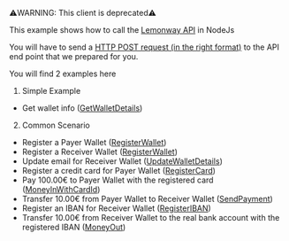 ⚠️WARNING: This client is deprecated⚠️ 

This example shows how to call the [Lemonway API](http://documentation.lemonway.fr) in NodeJs

You will have to send a [HTTP POST request (in the right format)](http://documentation.lemonway.fr/api-en/directkit/overview/requests-and-responses) to the API end point that we prepared for you.

You will find 2 examples here

1. Simple Example
  - Get wallet info ([GetWalletDetails])

2. Common Scenario
  - Register a Payer Wallet ([RegisterWallet])
  - Register a Receiver Wallet ([RegisterWallet])
  - Update email for Receiver Wallet ([UpdateWalletDetails])
  - Register a credit card for Payer Wallet ([RegisterCard])
  - Pay 100.00€ to Payer Wallet with the registered card ([MoneyInWithCardId])
  - Transfer 10.00€ from Payer Wallet to Receiver Wallet ([SendPayment])
  - Register an IBAN for Receiver Wallet ([RegisterIBAN])
  - Transfer 10.00€ from Receiver Wallet to the real bank account with the registered IBAN ([MoneyOut])

[RegisterWallet]: http://documentation.lemonway.fr/api-en/directkit/manage-wallets/registerwallet-creating-a-new-wallet
[UpdateWalletDetails]: http://documentation.lemonway.fr/api-en/directkit/manage-wallets/updatewalletdetails-update-wallet-data
[GetWalletDetails]: http://documentation.lemonway.fr/api-en/directkit/manage-wallets/getwalletdetails-getting-detailed-wallet-data
[RegisterCard]: http://documentation.lemonway.fr/api-en/directkit/money-in-credit-a-wallet/by-card/registercard-linking-a-card-number-to-a-wallet-for-one-click-payment-or-rebill
[MoneyInWithCardId]: http://documentation.lemonway.fr/api-en/directkit/money-in-credit-a-wallet/by-card/moneyinwithcardid-credit-of-a-wallet-with-a-tokenized-card
[SendPayment]: http://documentation.lemonway.fr/api-en/directkit/p2p-transfer-between-wallets/sendpayment-on-us-payment-between-wallets
[RegisterIBAN]: http://documentation.lemonway.fr/api-en/directkit/money-out-debit-a-wallet-and-credit-a-bank-account/registeriban-link-an-iban-to-a-wallet
[MoneyOut]: http://documentation.lemonway.fr/api-en/directkit/money-out-debit-a-wallet-and-credit-a-bank-account/moneyout-external-fund-transfer-from-a-wallet-to-a-bank-account
